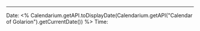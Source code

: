 
---


Date: <% Calendarium.getAPI.toDisplayDate(Calendarium.getAPI("Calendar of Golarion").getCurrentDate()) %> 
Time: 


